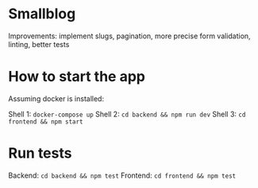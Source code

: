 # Smallblog

Improvements: implement slugs, pagination, more precise form validation, linting, better tests

# How to start the app

Assuming docker is installed:

Shell 1: `docker-compose up`
Shell 2: `cd backend && npm run dev`
Shell 3: `cd frontend && npm start`

# Run tests

Backend: `cd backend && npm test`
Frontend: `cd frontend && npm test`

